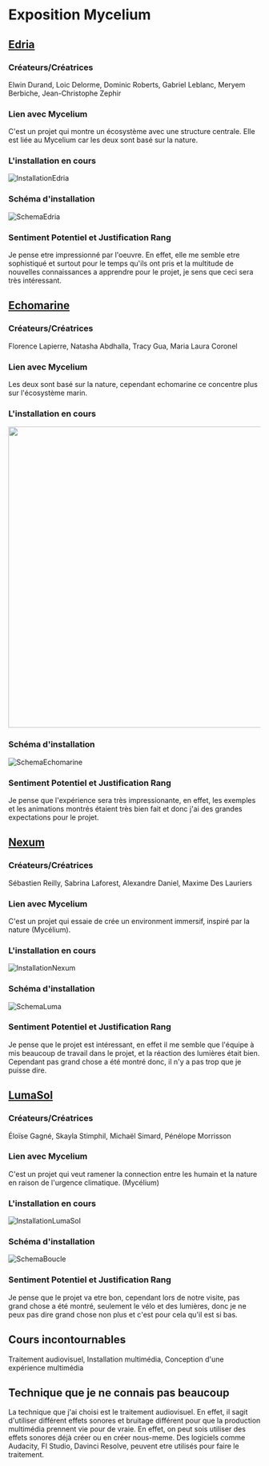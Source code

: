 # Exposition Mycelium

## [Edria](https://tim-montmorency.com/2023/projets/EDRIA/docs/web/index.html)

### Créateurs/Créatrices

Elwin Durand, Loic Delorme, Dominic Roberts, Gabriel Leblanc, Meryem Berbiche, Jean-Christophe Zephir

### Lien avec Mycelium

C'est un projet qui montre un écosystème avec une structure centrale. Elle est liée au Mycelium car les deux sont basé sur la nature.

### L'installation en cours

![InstallationEdria](https://github.com/Jxshvfx/H23_V13_inspirations_GONZALEZBARRERA/blob/main/Mycelium/medias/photo_edria_1_02232023.jpg)

### Schéma d'installation

![SchemaEdria](https://github.com/Jxshvfx/H23_V13_inspirations_GONZALEZBARRERA/blob/main/Mycelium/medias/schema_edria.png)

### Sentiment Potentiel et Justification Rang
Je pense etre impressionné par l'oeuvre. En effet, elle me semble etre sophistiqué et surtout pour le temps qu'ils ont pris et la multitude de nouvelles connaissances a apprendre pour le projet, je sens que ceci sera très intéressant.

## [Echomarine](https://tim-montmorency.com/2023/projets/Echomarine/docs/web/index.html)

### Créateurs/Créatrices

Florence Lapierre, Natasha Abdhalla, Tracy Gua, Maria Laura Coronel

### Lien avec Mycelium

Les deux sont basé sur la nature, cependant echomarine ce concentre plus sur l'écosystème marin.

### L'installation en cours

<img height="600" src="https://github.com/Jxshvfx/H23_V13_inspirations_GONZALEZBARRERA/blob/main/Mycelium/medias/photo_echomarine_installation.JPG">

### Schéma d'installation

![SchemaEchomarine](https://github.com/Jxshvfx/H23_V13_inspirations_GONZALEZBARRERA/blob/main/Mycelium/medias/schema_echomarine.png)

### Sentiment Potentiel et Justification Rang

Je pense que l'expérience sera très impressionante, en effet, les exemples et les animations montrés étaient très bien fait et donc j'ai des grandes expectations pour le projet.

## [Nexum](https://tim-montmorency.com/2023/projets/Nexum/docs/web/index.html)

### Créateurs/Créatrices

Sébastien Reilly, Sabrina Laforest, Alexandre Daniel, Maxime Des Lauriers

### Lien avec Mycelium

C'est un projet qui essaie de crée un environment immersif, inspiré par la nature (Mycélium).

### L'installation en cours

![InstallationNexum](https://github.com/Jxshvfx/H23_V13_inspirations_GONZALEZBARRERA/blob/main/Mycelium/medias/photo_lumasol_1_02232023.jpg)

### Schéma d'installation

![SchemaLuma](https://github.com/Jxshvfx/H23_V13_inspirations_GONZALEZBARRERA/blob/main/Mycelium/medias/schema_lumasol.png)

### Sentiment Potentiel et Justification Rang

Je pense que le projet est intéressant, en effet il me semble que l'équipe à mis beaucoup de travail dans le projet, et la réaction des lumières était bien. Cependant
pas grand chose a été montré donc, il n'y a pas trop que je puisse dire.

## [LumaSol](https://tim-montmorency.com/2023/projets/Boucler-la-boucle/docs/web/index.html)

### Créateurs/Créatrices

Éloïse Gagné, Skayla Stimphil, Michaël Simard, Pénélope Morrisson

### Lien avec Mycelium

C'est un projet qui veut ramener la connection entre les humain et la nature en raison de l'urgence climatique. (Mycélium)

### L'installation en cours

![InstallationLumaSol](https://github.com/Jxshvfx/H23_V13_inspirations_GONZALEZBARRERA/blob/main/Mycelium/medias/photo_bouclerlaboucle_2_02232023.jpg)

### Schéma d'installation

![SchemaBoucle](https://github.com/Jxshvfx/H23_V13_inspirations_GONZALEZBARRERA/blob/main/Mycelium/medias/schema_bouclerlaboucle.png)

### Sentiment Potentiel et Justification Rang

Je pense que le projet va etre bon, cependant lors de notre visite, pas grand chose a été montré, seulement le vélo et des lumières, donc je ne peux pas dire grand chose non plus et c'est pour cela qu'il est si bas.

## Cours incontournables

Traitement audiovisuel, Installation multimédia, Conception d'une expérience multimédia

## Technique que je ne connais pas beaucoup

La technique que j'ai choisi est le traitement audiovisuel. En effet, il sagit d'utiliser différent effets sonores et bruitage différent pour que la production multimédia prennent vie pour de vraie. En effet, on peut sois utiliser des effets sonores déjà créer ou en créer nous-meme. Des logiciels comme Audacity, Fl Studio, Davinci Resolve, peuvent etre utilisés pour faire le traitement.
